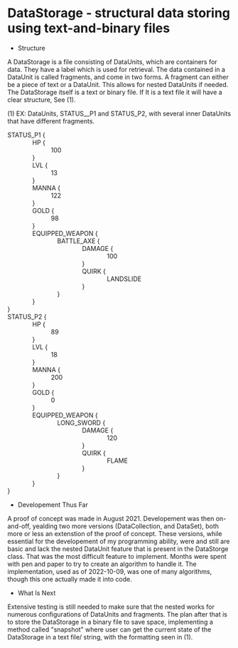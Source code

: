 # DataStorage - structural data storing using text-and-binary files 

- Structure

A DataStorage is a file consisting of DataUnits, which are containers for data. They have a label which is used for retrieval. The data contained in a DataUnit is called fragments, and come in two forms. A fragment can either be a piece of text or a DataUnit. This allows for nested DataUnits if needed. The DataStorage itself is a text or binary file. If It is a text file it will have a clear structure, See (1). 

(1) EX: DataUnits, STATUS__P1 and STATUS_P2, with several inner DataUnits that have different fragments. 

STATUS_P1 {\
&emsp;&emsp;&emsp;&emsp;HP {\
&emsp;&emsp;&emsp;&emsp;&emsp;&emsp;&emsp;100\
&emsp;&emsp;&emsp;&emsp;}\
&emsp;&emsp;&emsp;&emsp;LVL {\
&emsp;&emsp;&emsp;&emsp;&emsp;&emsp;&emsp;13\
&emsp;&emsp;&emsp;&emsp;}\
&emsp;&emsp;&emsp;&emsp;MANNA {\
&emsp;&emsp;&emsp;&emsp;&emsp;&emsp;&emsp;122\
&emsp;&emsp;&emsp;&emsp;}\
&emsp;&emsp;&emsp;&emsp;GOLD {\
&emsp;&emsp;&emsp;&emsp;&emsp;&emsp;&emsp;98\
&emsp;&emsp;&emsp;&emsp;}\
&emsp;&emsp;&emsp;&emsp;EQUIPPED_WEAPON {\
&emsp;&emsp;&emsp;&emsp;&emsp;&emsp;&emsp;&emsp;BATTLE_AXE {\
&emsp;&emsp;&emsp;&emsp;&emsp;&emsp;&emsp;&emsp;&emsp;&emsp;&emsp;&emsp;DAMAGE {\
&emsp;&emsp;&emsp;&emsp;&emsp;&emsp;&emsp;&emsp;&emsp;&emsp;&emsp;&emsp;&emsp;&emsp;&emsp;&emsp;100\
&emsp;&emsp;&emsp;&emsp;&emsp;&emsp;&emsp;&emsp;&emsp;&emsp;&emsp;&emsp;}\
&emsp;&emsp;&emsp;&emsp;&emsp;&emsp;&emsp;&emsp;&emsp;&emsp;&emsp;&emsp;QUIRK {\
&emsp;&emsp;&emsp;&emsp;&emsp;&emsp;&emsp;&emsp;&emsp;&emsp;&emsp;&emsp;&emsp;&emsp;&emsp;&emsp;LANDSLIDE\
&emsp;&emsp;&emsp;&emsp;&emsp;&emsp;&emsp;&emsp;&emsp;&emsp;&emsp;&emsp;}\
&emsp;&emsp;&emsp;&emsp;&emsp;&emsp;&emsp;&emsp;}\
&emsp;&emsp;&emsp;&emsp;}\
}\
STATUS_P2 {\
&emsp;&emsp;&emsp;&emsp;HP {\
&emsp;&emsp;&emsp;&emsp;&emsp;&emsp;&emsp;89\
&emsp;&emsp;&emsp;&emsp;}\
&emsp;&emsp;&emsp;&emsp;LVL {\
&emsp;&emsp;&emsp;&emsp;&emsp;&emsp;&emsp;18\
&emsp;&emsp;&emsp;&emsp;}\
&emsp;&emsp;&emsp;&emsp;MANNA {\
&emsp;&emsp;&emsp;&emsp;&emsp;&emsp;&emsp;200\
&emsp;&emsp;&emsp;&emsp;}\
&emsp;&emsp;&emsp;&emsp;GOLD {\
&emsp;&emsp;&emsp;&emsp;&emsp;&emsp;&emsp;0\
&emsp;&emsp;&emsp;&emsp;}\
&emsp;&emsp;&emsp;&emsp;EQUIPPED_WEAPON {\
&emsp;&emsp;&emsp;&emsp;&emsp;&emsp;&emsp;&emsp;LONG_SWORD {\
&emsp;&emsp;&emsp;&emsp;&emsp;&emsp;&emsp;&emsp;&emsp;&emsp;&emsp;&emsp;DAMAGE {\
&emsp;&emsp;&emsp;&emsp;&emsp;&emsp;&emsp;&emsp;&emsp;&emsp;&emsp;&emsp;&emsp;&emsp;&emsp;&emsp;120\
&emsp;&emsp;&emsp;&emsp;&emsp;&emsp;&emsp;&emsp;&emsp;&emsp;&emsp;&emsp;}\
&emsp;&emsp;&emsp;&emsp;&emsp;&emsp;&emsp;&emsp;&emsp;&emsp;&emsp;&emsp;QUIRK {\
&emsp;&emsp;&emsp;&emsp;&emsp;&emsp;&emsp;&emsp;&emsp;&emsp;&emsp;&emsp;&emsp;&emsp;&emsp;&emsp;FLAME\
&emsp;&emsp;&emsp;&emsp;&emsp;&emsp;&emsp;&emsp;&emsp;&emsp;&emsp;&emsp;}\
&emsp;&emsp;&emsp;&emsp;&emsp;&emsp;&emsp;&emsp;}\
&emsp;&emsp;&emsp;&emsp;}\
}

- Developement Thus Far

A proof of concept was made in August 2021. Developement was then on-and-off, yealding two more versions (DataCollection, and DataSet), both more or less an extenstion of the proof of concept. These versions, while essential for the developement of my programming ability, were and still are basic and lack the nested DataUnit feature that is present in the DataStorge class. That was the most difficult feature to implement. Months were spent with pen and paper to try to create an algorithm to handle it. The implementation, used as of 2022-10-09, was one of many algorithms, though this one actually made it into code. 

- What Is Next

Extensive testing is still needed to make sure that the nested works for numerous configurations of DataUnits and fragments. The plan after that is to store the DataStorage in a binary file to save space, implementing a method called "snapshot" where user can get the current state of the DataStorage in a text file/ string, with the formatting seen in (1).
